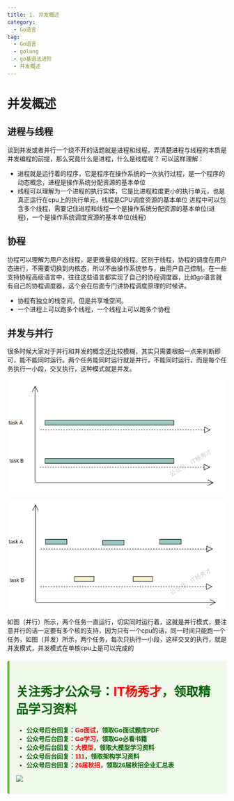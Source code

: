 ```yaml
---
title: 1. 并发概述
category:
  - Go语言
tag:
  - Go语言
  - golang
  - go基语法进阶
  - 并发概述
---
```


# **并发概述**

## **进程与线程**
谈到并发或者并行一个绕不开的话题就是进程和线程，弄清楚进程与线程的本质是并发编程的前提，那么究竟什么是进程，什么是线程呢？
可以这样理解：
- 进程就是运行着的程序，它是程序在操作系统的一次执行过程，是一个程序的动态概念，进程是操作系统分配资源的基本单位
- 线程可以理解为一个进程的执行实体，它是比进程粒度更小的执行单元，也是真正运行在cpu上的执行单元，线程是CPU调度资源的基本单位
进程中可以包含多个线程，需要记住进程和线程一个是操作系统分配资源的基本单位(进程)，一个是操作系统调度资源的基本单位(线程)

## **协程**
协程可以理解为用户态线程，是更微量级的线程。区别于线程，协程的调度在用户态进行，不需要切换到内核态，所以不由操作系统参与，由用户自己控制。在一些支持协程高级语言中，往往这些语言都实现了自己的协程调度器，比如go语言就有自己的协程调度器，这个会在后面专门讲协程调度原理的时候讲。
- 协程有独立的栈空间，但是共享堆空间。
- 一个进程上可以跑多个线程，一个线程上可以跑多个协程

## **并发与并行**
很多时候大家对于并行和并发的概念还比较模糊，其实只需要根据一点来判断即可，能不能同时运行。两个任务能同时运行就是并行，不能同时运行，而是每个任务执行一小段，交叉执行，这种模式就是并发。

![并行](../../assets/img/go语言系列/并发概述/并发概述1.png)

![并发](../../assets/img/go语言系列/并发概述/并发概述2.png)

如图（并行）所示，两个任务一直运行，切实同时运行着，这就是并行模式，要注意并行的话一定要有多个核的支持，因为只有一个cpu的话，同一时间只能跑一个任务，如图（并发）所示，两个任务，每次只执行一小段，这样交叉的执行，就是并发模式，并发模式在单核cpu上是可以完成的


<div style="background-color: #f0f9eb; padding: 10px 15px; border-radius: 4px; border-left: 5px solid #67c23a; margin: 20px 0; color:rgb(64, 147, 255);">

<h1><span style="color: #006400;"><strong>关注秀才公众号：</strong></span><span style="color: red;"><strong>IT杨秀才</strong></span><span style="color: #006400;"><strong>，领取精品学习资料</strong></span></h1>

<div style="color: #333; font-family: 'Microsoft YaHei', Arial, sans-serif; font-size: 14px;">
<ul>
<li><strong><span style="color: #006400;">公众号后台回复：</span><span style="color: red;">Go面试</span><span style="color: #006400;">，领取Go面试题库PDF</span></strong></li>
<li><strong><span style="color: #006400;">公众号后台回复：</span><span style="color: red;">Go学习</span><span style="color: #006400;">，领取Go必看书籍</span></strong></li>
<li><strong><span style="color: #006400;">公众号后台回复：</span><span style="color: red;">大模型</span><span style="color: #006400;">，领取大模型学习资料</span></strong></li>
<li><strong><span style="color: #006400;">公众号后台回复：</span><span style="color: red;">111</span><span style="color: #006400;">，领取架构学习资料</span></strong></li>
<li><strong><span style="color: #006400;">公众号后台回复：</span><span style="color: red;">26届秋招</span><span style="color: #006400;">，领取26届秋招企业汇总表</span></strong></li>
</ul>
</div>

![](/assets/icon/avatar.png)

</div> 
